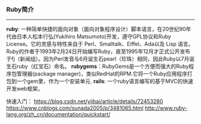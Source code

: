 ### Ruby简介

***
**ruby**: 一种简单快捷的面向对象（面向对象程序设计）脚本语言，在20世纪90年代由日本人松本行弘(Yukihiro Matsumoto)开发，遵守GPL协议和Ruby License。它的灵感与特性来自于 Perl、Smalltalk、Eiffel、Ada以及 Lisp 语言。Ruby的作者于1993年2月24日开始编写Ruby，直至1995年12月才正式公开发布于fj（新闻组）。因为Perl发音与6月诞生石pearl（珍珠）相同，因此Ruby以7月诞生石ruby（红宝石）命名。
**rubygems**：RubyGems是一个方便而强大的Ruby程序包管理器(package manager)，类似RedHat的RPM.它将一个Ruby应用程序打包到一个gem里，作为一个安装单元.
**rails**: 一个ruby语言编写的基于MVC的快速开发web框架。

快速入门：
<https://blog.csdn.net/yiibai/article/details/72453280>
<https://www.cnblogs.com/sunada2005/p/3481065.html>
<http://www.ruby-lang.org/zh_cn/documentation/quickstart/>
